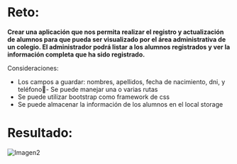 # Reto:

**Crear una aplicación que nos permita realizar el registro y actualización de alumnos para que pueda ser visualizado por el área administrativa de un colegio. El administrador podrá listar a los alumnos registrados y ver la información completa que ha sido registrado.**


Consideraciones: 
- Los campos a guardar: nombres, apellidos, fecha de nacimiento, dni, y teléfono- Se puede manejar una o varias rutas
- Se puede utilizar bootstrap como framework de css
- Se puede almacenar la información de los alumnos en el local storage

# Resultado:

![Imagen2](https://user-images.githubusercontent.com/89501132/179054750-04ddce97-4a5d-4879-8685-52e55a5eb5bc.png)


